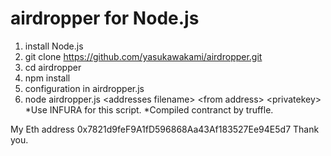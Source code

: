 # airdropper for Node.js
1. install Node.js
2. git clone https://github.com/yasukawakami/airdropper.git
3. cd airdropper
4. npm install
5. configuration in airdropper.js
6. node airdropper.js &lt;addresses filename&gt; \<from address\> \<privatekey>
*Use INFURA for this script.
*Compiled contranct by truffle.

My Eth address 0x7821d9feF9A1fD596868Aa43Af183527Ee94E5d7
Thank you.
